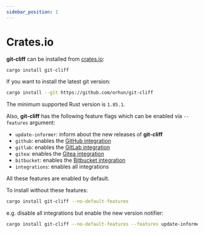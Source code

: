```yaml
---
sidebar_position: 1
---
```


# Crates.io

**git-cliff** can be installed from [crates.io](https://crates.io/crates/git-cliff):

```bash
cargo install git-cliff
```

If you want to install the latest git version:

```bash
cargo install --git https://github.com/orhun/git-cliff
```

The minimum supported Rust version is `1.85.1`.

Also, **git-cliff** has the following feature flags which can be enabled via `--features` argument:

- `update-informer`: inform about the new releases of **git-cliff**
- `github`: enables the [GitHub integration](/docs/integration/github)
- `gitlab`: enables the [GitLab integration](/docs/integration/gitlab)
- `gitea`: enables the [Gitea integration](/docs/integration/gitea)
- `bitbucket`: enables the [Bitbucket integration](/docs/integration/bitbucket)
- `integrations`: enables all integrations

All these features are enabled by default.

To install without these features:

```bash
cargo install git-cliff --no-default-features
```

e.g. disable all integrations but enable the new version notifier:

```bash
cargo install git-cliff --no-default-features --features update-informer
```
